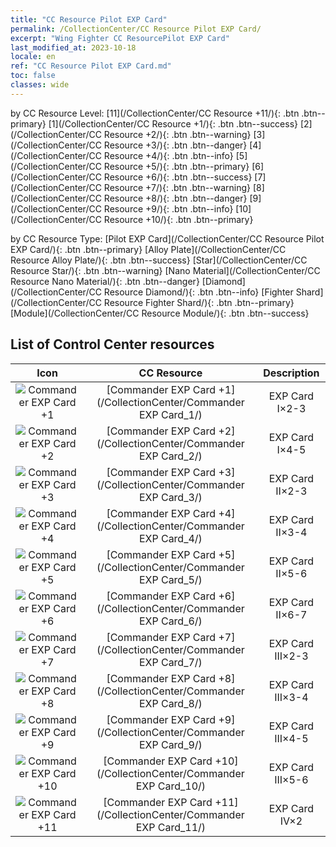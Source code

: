 ```yaml
---
title: "CC Resource Pilot EXP Card"
permalink: /CollectionCenter/CC Resource Pilot EXP Card/
excerpt: "Wing Fighter CC ResourcePilot EXP Card"
last_modified_at: 2023-10-18
locale: en
ref: "CC Resource Pilot EXP Card.md"
toc: false
classes: wide
---
```


  by CC Resource Level:  [11](/CollectionCenter/CC Resource +11/){: .btn .btn--primary}   [1](/CollectionCenter/CC Resource +1/){: .btn .btn--success}   [2](/CollectionCenter/CC Resource +2/){: .btn .btn--warning}   [3](/CollectionCenter/CC Resource +3/){: .btn .btn--danger}   [4](/CollectionCenter/CC Resource +4/){: .btn .btn--info}   [5](/CollectionCenter/CC Resource +5/){: .btn .btn--primary}   [6](/CollectionCenter/CC Resource +6/){: .btn .btn--success}   [7](/CollectionCenter/CC Resource +7/){: .btn .btn--warning}   [8](/CollectionCenter/CC Resource +8/){: .btn .btn--danger}   [9](/CollectionCenter/CC Resource +9/){: .btn .btn--info}   [10](/CollectionCenter/CC Resource +10/){: .btn .btn--primary} 

  by CC Resource Type:  [Pilot EXP Card](/CollectionCenter/CC Resource Pilot EXP Card/){: .btn .btn--primary}   [Alloy Plate](/CollectionCenter/CC Resource Alloy Plate/){: .btn .btn--success}   [Star](/CollectionCenter/CC Resource Star/){: .btn .btn--warning}   [Nano Material](/CollectionCenter/CC Resource Nano Material/){: .btn .btn--danger}   [Diamond](/CollectionCenter/CC Resource Diamond/){: .btn .btn--info}   [Fighter Shard](/CollectionCenter/CC Resource Fighter Shard/){: .btn .btn--primary}   [Module](/CollectionCenter/CC Resource Module/){: .btn .btn--success} 

## List of Control Center resources

  |   Icon |      CC Resource        |   Description   |
  |:------:|:---------------:|:---------------:|
  | ![Commander EXP Card +1](/images/cc/CC_Pilot_EXP_Card_1_p.png) | [Commander EXP Card +1](/CollectionCenter/Commander EXP Card_1/) | EXP Card I×2-3 |
  | ![Commander EXP Card +2](/images/cc/CC_Pilot_EXP_Card_2_p.png) | [Commander EXP Card +2](/CollectionCenter/Commander EXP Card_2/) | EXP Card I×4-5 |
  | ![Commander EXP Card +3](/images/cc/CC_Pilot_EXP_Card_3_p.png) | [Commander EXP Card +3](/CollectionCenter/Commander EXP Card_3/) | EXP Card II×2-3 |
  | ![Commander EXP Card +4](/images/cc/CC_Pilot_EXP_Card_4_p.png) | [Commander EXP Card +4](/CollectionCenter/Commander EXP Card_4/) | EXP Card II×3-4 |
  | ![Commander EXP Card +5](/images/cc/CC_Pilot_EXP_Card_5_p.png) | [Commander EXP Card +5](/CollectionCenter/Commander EXP Card_5/) | EXP Card II×5-6 |
  | ![Commander EXP Card +6](/images/cc/CC_Pilot_EXP_Card_5_p.png) | [Commander EXP Card +6](/CollectionCenter/Commander EXP Card_6/) | EXP Card II×6-7 |
  | ![Commander EXP Card +7](/images/cc/CC_Pilot_EXP_Card_5_p.png) | [Commander EXP Card +7](/CollectionCenter/Commander EXP Card_7/) | EXP Card III×2-3 |
  | ![Commander EXP Card +8](/images/cc/CC_Pilot_EXP_Card_5_p.png) | [Commander EXP Card +8](/CollectionCenter/Commander EXP Card_8/) | EXP Card III×3-4 |
  | ![Commander EXP Card +9](/images/cc/CC_Pilot_EXP_Card_6_p.png) | [Commander EXP Card +9](/CollectionCenter/Commander EXP Card_9/) | EXP Card III×4-5 |
  | ![Commander EXP Card +10](/images/cc/CC_Pilot_EXP_Card_6_p.png) | [Commander EXP Card +10](/CollectionCenter/Commander EXP Card_10/) | EXP Card III×5-6 |
  | ![Commander EXP Card +11](/images/cc/CC_Pilot_EXP_Card_6_p.png) | [Commander EXP Card +11](/CollectionCenter/Commander EXP Card_11/) | EXP Card IV×2 |
